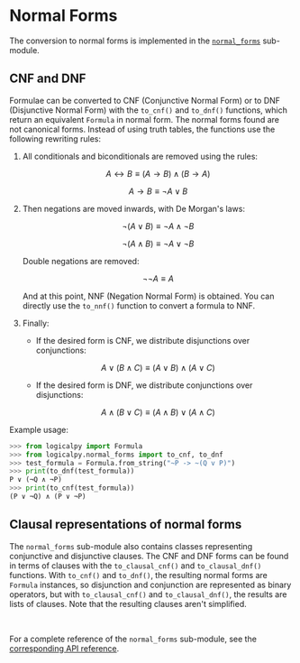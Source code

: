 # Normal Forms

The conversion to normal forms is implemented in the [`normal_forms`](../api-reference/logicalpy/normal_forms.md) sub-module.

## CNF and DNF

Formulae can be converted to CNF (Conjunctive Normal Form) or to DNF (Disjunctive Normal Form) with the `to_cnf()` and `to_dnf()` functions,
which return an equivalent `Formula` in normal form.
The normal forms found are not canonical forms. Instead of using truth tables, the functions use the following rewriting rules:

1. All conditionals and biconditionals are removed using the rules:

    $$A \leftrightarrow B \equiv (A \to B) \land (B \to A)$$

    $$A \to B \equiv \neg A \lor B$$

2. Then negations are moved inwards, with De Morgan's laws:

    $$\neg (A \lor B) \equiv \neg A \land \neg B$$

    $$\neg (A \land B) \equiv \neg A \lor \neg B$$

    Double negations are removed:

    $$\neg \neg A \equiv A$$

    And at this point, NNF (Negation Normal Form) is obtained. You can directly use the `to_nnf()` function to convert a formula to NNF.

3. Finally:
    - If the desired form is CNF, we distribute disjunctions over conjunctions:
    
    $$A \lor (B \land C) \equiv (A \lor B) \land (A \lor C)$$

    - If the desired form is DNF, we distribute conjunctions over disjunctions:
    
    $$A \land (B \lor C) \equiv (A \land B) \lor (A \land C)$$


Example usage:

```python
>>> from logicalpy import Formula
>>> from logicalpy.normal_forms import to_cnf, to_dnf
>>> test_formula = Formula.from_string("~P -> ~(Q v P)")
>>> print(to_dnf(test_formula))
P ∨ (¬Q ∧ ¬P)
>>> print(to_cnf(test_formula))
(P ∨ ¬Q) ∧ (P ∨ ¬P)
```

## Clausal representations of normal forms

The `normal_forms` sub-module also contains classes representing conjunctive and disjunctive clauses.
The CNF and DNF forms can be found in terms of clauses with the `to_clausal_cnf()` and `to_clausal_dnf()` functions.
With `to_cnf()` and `to_dnf()`, the resulting normal forms are `Formula` instances, so disjunction and conjunction
are represented as binary operators, but with `to_clausal_cnf()` and `to_clausal_dnf()`, the results are lists
of clauses. Note that the resulting clauses aren't simplified.

<br>

For a complete reference of the `normal_forms` sub-module, see the [corresponding API reference](../api-reference/logicalpy/normal_forms.md).
